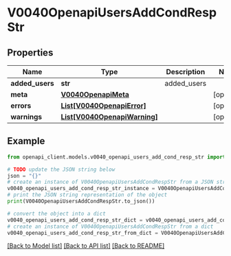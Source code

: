 # V0040OpenapiUsersAddCondRespStr


## Properties

Name | Type | Description | Notes
------------ | ------------- | ------------- | -------------
**added_users** | **str** | added_users | 
**meta** | [**V0040OpenapiMeta**](V0040OpenapiMeta.md) |  | [optional] 
**errors** | [**List[V0040OpenapiError]**](V0040OpenapiError.md) |  | [optional] 
**warnings** | [**List[V0040OpenapiWarning]**](V0040OpenapiWarning.md) |  | [optional] 

## Example

```python
from openapi_client.models.v0040_openapi_users_add_cond_resp_str import V0040OpenapiUsersAddCondRespStr

# TODO update the JSON string below
json = "{}"
# create an instance of V0040OpenapiUsersAddCondRespStr from a JSON string
v0040_openapi_users_add_cond_resp_str_instance = V0040OpenapiUsersAddCondRespStr.from_json(json)
# print the JSON string representation of the object
print(V0040OpenapiUsersAddCondRespStr.to_json())

# convert the object into a dict
v0040_openapi_users_add_cond_resp_str_dict = v0040_openapi_users_add_cond_resp_str_instance.to_dict()
# create an instance of V0040OpenapiUsersAddCondRespStr from a dict
v0040_openapi_users_add_cond_resp_str_from_dict = V0040OpenapiUsersAddCondRespStr.from_dict(v0040_openapi_users_add_cond_resp_str_dict)
```
[[Back to Model list]](../README.md#documentation-for-models) [[Back to API list]](../README.md#documentation-for-api-endpoints) [[Back to README]](../README.md)


